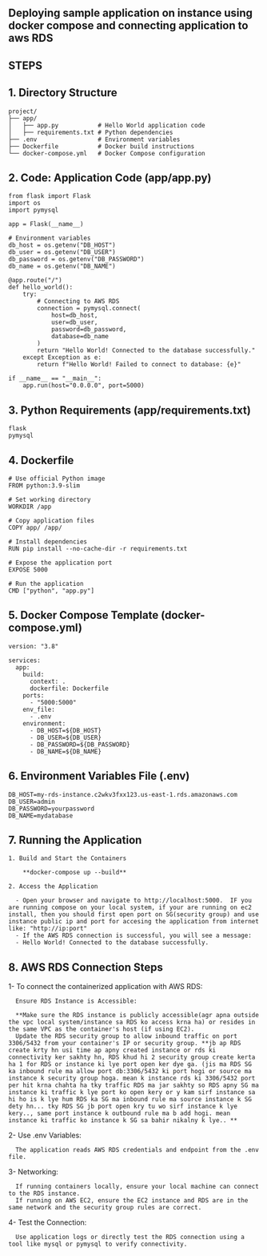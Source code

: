 ## Deploying sample application on instance using docker compose and connecting application to aws RDS

STEPS
-----

## 1. Directory Structure

    project/
    ├── app/
    │   ├── app.py           # Hello World application code
    │   ├── requirements.txt # Python dependencies
    ├── .env                 # Environment variables
    ├── Dockerfile           # Docker build instructions
    └── docker-compose.yml   # Docker Compose configuration

## 2. Code: Application Code (app/app.py)

    from flask import Flask
    import os
    import pymysql
    
    app = Flask(__name__)
    
    # Environment variables
    db_host = os.getenv("DB_HOST")
    db_user = os.getenv("DB_USER")
    db_password = os.getenv("DB_PASSWORD")
    db_name = os.getenv("DB_NAME")
    
    @app.route("/")
    def hello_world():
        try:
            # Connecting to AWS RDS
            connection = pymysql.connect(
                host=db_host,
                user=db_user,
                password=db_password,
                database=db_name
            )
            return "Hello World! Connected to the database successfully."
        except Exception as e:
            return f"Hello World! Failed to connect to database: {e}"
    
    if __name__ == "__main__":
        app.run(host="0.0.0.0", port=5000)

## 3. Python Requirements (app/requirements.txt)

    flask
    pymysql

## 4. Dockerfile

    # Use official Python image
    FROM python:3.9-slim
    
    # Set working directory
    WORKDIR /app
    
    # Copy application files
    COPY app/ /app/
    
    # Install dependencies
    RUN pip install --no-cache-dir -r requirements.txt
    
    # Expose the application port
    EXPOSE 5000
    
    # Run the application
    CMD ["python", "app.py"]

## 5. Docker Compose Template (docker-compose.yml)

    version: "3.8"
    
    services:
      app:
        build:
          context: .
          dockerfile: Dockerfile
        ports:
          - "5000:5000"
        env_file:
          - .env
        environment:
          - DB_HOST=${DB_HOST}
          - DB_USER=${DB_USER}
          - DB_PASSWORD=${DB_PASSWORD}
          - DB_NAME=${DB_NAME}

## 6. Environment Variables File (.env)

    DB_HOST=my-rds-instance.c2wkv3fxx123.us-east-1.rds.amazonaws.com
    DB_USER=admin
    DB_PASSWORD=yourpassword
    DB_NAME=mydatabase

## 7. Running the Application

    1. Build and Start the Containers

        **docker-compose up --build**

    2. Access the Application
      
      - Open your browser and navigate to http://localhost:5000.  IF you are running compose on your local system, if your are running on ec2 install, then you should first open port on SG(security group) and use instance public ip and port for accesing the application from internet like: "http://ip:port"
      - If the AWS RDS connection is successful, you will see a message:
      - Hello World! Connected to the database successfully.

## 8. AWS RDS Connection Steps

   1- To connect the containerized application with AWS RDS:
    
      Ensure RDS Instance is Accessible:
      
      **Make sure the RDS instance is publicly accessible(agr apna outside the vpc local system/instance sa RDS ko access krna ha) or resides in the same VPC as the container's host (if using EC2).
      Update the RDS security group to allow inbound traffic on port 3306/5432 from your container's IP or security group. **jb ap RDS create krty hn usi time ap apny created instance or rds ki connectivity ker sakhty hn, RDS khud hi 2 security group create kerta ha 1 for RDS or instance ki lye port open ker dye ga. (jis ma RDS SG ka inbound rule ma allow port db:3306/5432 ki port hogi or source ma instance k security group hoga. mean k instance rds ki 3306/5432 port per hit krna chahta ha tky traffic RDS ma jar sakhty so RDS apny SG ma instance ki traffic k lye port ko open kery or y kam sirf instance sa hi ho is k lye hum RDS ka SG ma inbound rule ma source instance k SG dety hn... tky RDS SG jb port open kry tu wo sirf instance k lye kery.., same port instance k outbound rule ma b add hogi. mean instance ki traffic ko instance k SG sa bahir nikalny k lye.. **
     
  2- Use .env Variables:
    
      The application reads AWS RDS credentials and endpoint from the .env file.
    
  3- Networking:
    
      If running containers locally, ensure your local machine can connect to the RDS instance.
      If running on AWS EC2, ensure the EC2 instance and RDS are in the same network and the security group rules are correct.
    
  4- Test the Connection:
    
      Use application logs or directly test the RDS connection using a tool like mysql or pymysql to verify connectivity.
      


